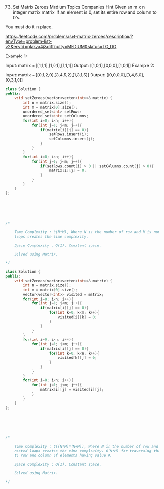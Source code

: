73. Set Matrix Zeroes
Medium
Topics
Companies
Hint
Given an m x n integer matrix matrix, if an element is 0, set its entire row and column to 0's.

You must do it in place.

 https://leetcode.com/problems/set-matrix-zeroes/description/?envType=problem-list-v2&envId=plakya4j&difficulty=MEDIUM&status=TO_DO

Example 1:


Input: matrix = [[1,1,1],[1,0,1],[1,1,1]]
Output: [[1,0,1],[0,0,0],[1,0,1]]
Example 2:


Input: matrix = [[0,1,2,0],[3,4,5,2],[1,3,1,5]]
Output: [[0,0,0,0],[0,4,5,0],[0,3,1,0]]

```cpp
class Solution {
public:
    void setZeroes(vector<vector<int>>& matrix) {
        int n = matrix.size();
        int m = matrix[0].size();
        unordered_set<int> setRows; 
        unordered_set<int> setColumns; 
        for(int i=0; i<n; i++){
            for(int j=0; j<m; j++){
                if(matrix[i][j] == 0){
                    setRows.insert(i);
                    setColumns.insert(j);
                }
            }
        }
        for(int i=0; i<n; i++){
            for(int j=0; j<m; j++){
                if(setRows.count(i) > 0 || setColumns.count(j) > 0){
                    matrix[i][j] = 0;
                }
            }
        }
    }
};






/*

    Time Complexity : O(N*M), Where N is the number of row and M is number of column of matrix. Here two nested 
    loops creates the time complexity.

    Space Complexity : O(1), Constant space.

    Solved using Matrix.

*/
```

```cpp
class Solution {
public:
    void setZeroes(vector<vector<int>>& matrix) {
        int n = matrix.size();
        int m = matrix[0].size();
        vector<vector<int>> visited = matrix;
        for(int i=0; i<n; i++){
            for(int j=0; j<m; j++){
                if(matrix[i][j] == 0){
                    for(int k=0; k<m; k++){
                        visited[i][k] = 0;
                    }
                }
            }
        }
        for(int i=0; i<n; i++){
            for(int j=0; j<m; j++){
                if(matrix[i][j] == 0){
                    for(int k=0; k<n; k++){
                        visited[k][j] = 0;
                    }
                }
            }
        }
        for(int i=0; i<n; i++){
            for(int j=0; j<m; j++){
                matrix[i][j] = visited[i][j];
            }
        }
    }
};






/*

    Time Complexity : O((N*M)*(N+M)), Where N is the number of row and M is number of column of matrix. Here
    nested loops creates the time complexity. O(N*M) for traversing through each element and (N+M)for traversing
    to row and column of elements having value 0.

    Space Complexity : O(1), Constant space.

    Solved using Matrix.

*/
```
